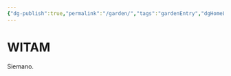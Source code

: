 ```yaml
---
{"dg-publish":true,"permalink":"/garden/","tags":"gardenEntry","dgHomeLink":true,"dgPassFrontmatter":false}
---
```


# WITAM
Siemano.